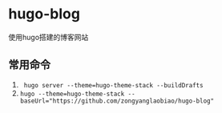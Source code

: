 # hugo-blog
使用hugo搭建的博客网站

## 常用命令

1. ` hugo server --theme=hugo-theme-stack --buildDrafts`
2. `hugo --theme=hugo-theme-stack --baseUrl="https://github.com/zongyanglaobiao/hugo-blog"`

